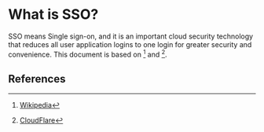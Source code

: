 # What is SSO?

SSO means Single sign-on, and it is an important cloud security technology that reduces all user application logins to one login for greater security and convenience. This document is based on [^1] and [^2].

## References

[^1]: [Wikipedia](https://en.wikipedia.org/wiki/Single_sign-on)
[^2]: [CloudFlare](https://www.cloudflare.com/learning/access-management/what-is-sso/)